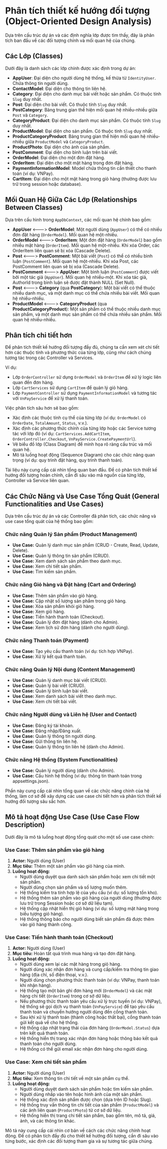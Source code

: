 # Phân tích thiết kế hướng đối tượng (Object-Oriented Design Analysis)

Dựa trên cấu trúc dự án và các định nghĩa lớp được tìm thấy, đây là phân tích ban đầu về các đối tượng chính và mối quan hệ của chúng.

## Các Lớp (Classes)

Dưới đây là danh sách các lớp chính được xác định trong dự án:

*   **AppUser**: Đại diện cho người dùng hệ thống, kế thừa từ `IdentityUser`. Chứa thông tin người dùng.
*   **ContactModel**: Đại diện cho thông tin liên hệ.
*   **Category**: Đại diện cho danh mục bài viết hoặc sản phẩm. Có thuộc tính `Slug` duy nhất.
*   **Post**: Đại diện cho bài viết. Có thuộc tính `Slug` duy nhất.
*   **PostCategory**: Bảng trung gian thể hiện mối quan hệ nhiều-nhiều giữa `Post` và `Category`.
*   **CategoryProduct**: Đại diện cho danh mục sản phẩm. Có thuộc tính `Slug` duy nhất.
*   **ProductModel**: Đại diện cho sản phẩm. Có thuộc tính `Slug` duy nhất.
*   **ProductCategoryProduct**: Bảng trung gian thể hiện mối quan hệ nhiều-nhiều giữa `ProductModel` và `CategoryProduct`.
*   **ProductPhoto**: Đại diện cho ảnh của sản phẩm.
*   **PostComment**: Đại diện cho bình luận trên bài viết.
*   **OrderModel**: Đại diện cho một đơn đặt hàng.
*   **OrderItem**: Đại diện cho một mặt hàng trong đơn đặt hàng.
*   **PaymentInformationModel**: Model chứa thông tin cần thiết cho thanh toán (ví dụ: VNPay).
*   **CartItem**: Đại diện cho một mặt hàng trong giỏ hàng (thường được lưu trữ trong session hoặc database).

## Mối Quan Hệ Giữa Các Lớp (Relationships Between Classes)

Dựa trên cấu hình trong `AppDbContext`, các mối quan hệ chính bao gồm:

*   **AppUser** <---> **OrderModel**: Một người dùng (`AppUser`) có thể có nhiều đơn đặt hàng (`OrderModel`). Mối quan hệ một-nhiều.
*   **OrderModel** <---> **OrderItem**: Một đơn đặt hàng (`OrderModel`) bao gồm nhiều mặt hàng (`OrderItem`). Mối quan hệ một-nhiều. Khi xóa Order, các OrderItem liên quan sẽ bị xóa (Cascade Delete).
*   **Post** <---> **PostComment**: Một bài viết (`Post`) có thể có nhiều bình luận (`PostComment`). Mối quan hệ một-nhiều. Khi xóa Post, các PostComment liên quan sẽ bị xóa (Cascade Delete).
*   **PostComment** <---> **AppUser**: Một bình luận (`PostComment`) được viết bởi một tác giả (`AppUser`). Mối quan hệ nhiều-một. Khi xóa tác giả, AuthorId trong bình luận sẽ được đặt thành NULL (Set Null).
*   **Post** <---> **Category** (qua **PostCategory**): Một bài viết có thể thuộc nhiều danh mục, và một danh mục có thể chứa nhiều bài viết. Mối quan hệ nhiều-nhiều.
*   **ProductModel** <---> **CategoryProduct** (qua **ProductCategoryProduct**): Một sản phẩm có thể thuộc nhiều danh mục sản phẩm, và một danh mục sản phẩm có thể chứa nhiều sản phẩm. Mối quan hệ nhiều-nhiều.

## Phân tích chi tiết hơn

Để phân tích thiết kế hướng đối tượng đầy đủ, chúng ta cần xem xét chi tiết hơn các thuộc tính và phương thức của từng lớp, cũng như cách chúng tương tác trong các Controller và Services.

Ví dụ:
- Lớp `OrderController` sử dụng `OrderModel` và `OrderItem` để xử lý logic liên quan đến đơn hàng.
- Lớp `CartServices` sử dụng `CartItem` để quản lý giỏ hàng.
- Lớp `PaymentController` sử dụng `PaymentInformationModel` và tương tác với `VnPayService` để xử lý thanh toán.

Việc phân tích sâu hơn sẽ bao gồm:
- Xác định các thuộc tính cụ thể của từng lớp (ví dụ: `OrderModel` có `OrderDate`, `TotalAmount`, `Status`, v.v.).
- Xác định các phương thức chính của từng lớp hoặc các Service tương tác với lớp đó (ví dụ: `CartServices.AddCartItem`, `OrderController.Checkout`, `VnPayService.CreatePaymentUrl`).
- Vẽ biểu đồ lớp (Class Diagram) để minh họa rõ ràng cấu trúc và mối quan hệ.
- Mô tả luồng hoạt động (Sequence Diagram) cho các chức năng quan trọng (ví dụ: quy trình đặt hàng, quy trình thanh toán).

Tài liệu này cung cấp cái nhìn tổng quan ban đầu. Để có phân tích thiết kế hướng đối tượng hoàn chỉnh, cần đi sâu vào mã nguồn của từng lớp, Controller và Service liên quan.

## Các Chức Năng và Use Case Tổng Quát (General Functionalities and Use Cases)

Dựa trên cấu trúc dự án và các Controller đã phân tích, các chức năng và use case tổng quát của hệ thống bao gồm:

### Chức năng Quản lý Sản phẩm (Product Management)
*   **Use Case:** Quản lý danh mục sản phẩm (CRUD - Create, Read, Update, Delete).
*   **Use Case:** Quản lý thông tin sản phẩm (CRUD).
*   **Use Case:** Xem danh sách sản phẩm theo danh mục.
*   **Use Case:** Xem chi tiết sản phẩm.
*   **Use Case:** Tìm kiếm sản phẩm.

### Chức năng Giỏ hàng và Đặt hàng (Cart and Ordering)
*   **Use Case:** Thêm sản phẩm vào giỏ hàng.
*   **Use Case:** Cập nhật số lượng sản phẩm trong giỏ hàng.
*   **Use Case:** Xóa sản phẩm khỏi giỏ hàng.
*   **Use Case:** Xem giỏ hàng.
*   **Use Case:** Tiến hành thanh toán (Checkout).
*   **Use Case:** Quản lý đơn đặt hàng (dành cho Admin).
*   **Use Case:** Xem lịch sử đơn hàng (dành cho người dùng).

### Chức năng Thanh toán (Payment)
*   **Use Case:** Tạo yêu cầu thanh toán (ví dụ: tích hợp VNPay).
*   **Use Case:** Xử lý kết quả thanh toán.

### Chức năng Quản lý Nội dung (Content Management)
*   **Use Case:** Quản lý danh mục bài viết (CRUD).
*   **Use Case:** Quản lý bài viết (CRUD).
*   **Use Case:** Quản lý bình luận bài viết.
*   **Use Case:** Xem danh sách bài viết theo danh mục.
*   **Use Case:** Xem chi tiết bài viết.

### Chức năng Người dùng và Liên hệ (User and Contact)
*   **Use Case:** Đăng ký tài khoản.
*   **Use Case:** Đăng nhập/Đăng xuất.
*   **Use Case:** Quản lý thông tin người dùng.
*   **Use Case:** Gửi thông tin liên hệ.
*   **Use Case:** Quản lý thông tin liên hệ (dành cho Admin).

### Chức năng Hệ thống (System Functionalities)
*   **Use Case:** Quản lý người dùng (dành cho Admin).
*   **Use Case:** Cấu hình hệ thống (ví dụ: thông tin thanh toán trong appsettings.json).

Phần này cung cấp cái nhìn tổng quan về các chức năng chính của hệ thống, làm cơ sở để xây dựng các use case chi tiết hơn và phân tích thiết kế hướng đối tượng sâu sắc hơn.

## Mô tả hoạt động Use Case (Use Case Flow Description)

Dưới đây là mô tả luồng hoạt động tổng quát cho một số use case chính:

### Use Case: Thêm sản phẩm vào giỏ hàng

1.  **Actor:** Người dùng (User)
2.  **Mục tiêu:** Thêm một sản phẩm vào giỏ hàng của mình.
3.  **Luồng hoạt động:**
    *   Người dùng duyệt qua danh sách sản phẩm hoặc xem chi tiết một sản phẩm.
    *   Người dùng chọn sản phẩm và số lượng muốn thêm.
    *   Hệ thống kiểm tra tính hợp lệ của yêu cầu (ví dụ: số lượng tồn kho).
    *   Hệ thống thêm sản phẩm vào giỏ hàng của người dùng (thường được lưu trữ trong Session hoặc cơ sở dữ liệu tạm).
    *   Hệ thống cập nhật hiển thị giỏ hàng (ví dụ: số lượng mặt hàng trong biểu tượng giỏ hàng).
    *   Hệ thống thông báo cho người dùng biết sản phẩm đã được thêm vào giỏ hàng thành công.

### Use Case: Tiến hành thanh toán (Checkout)

1.  **Actor:** Người dùng (User)
2.  **Mục tiêu:** Hoàn tất quá trình mua hàng và tạo đơn đặt hàng.
3.  **Luồng hoạt động:**
    *   Người dùng xem lại các mặt hàng trong giỏ hàng.
    *   Người dùng xác nhận đơn hàng và cung cấp/kiểm tra thông tin giao hàng (địa chỉ, số điện thoại, v.v.).
    *   Người dùng chọn phương thức thanh toán (ví dụ: VNPay, thanh toán khi nhận hàng).
    *   Hệ thống tạo một bản ghi đơn hàng mới (`OrderModel`) và các mặt hàng chi tiết (`OrderItem`) trong cơ sở dữ liệu.
    *   Nếu phương thức thanh toán yêu cầu xử lý trực tuyến (ví dụ: VNPay), hệ thống sẽ gọi dịch vụ thanh toán (`VnPayService`) để tạo yêu cầu thanh toán và chuyển hướng người dùng đến cổng thanh toán.
    *   Sau khi xử lý thanh toán (thành công hoặc thất bại), cổng thanh toán gửi kết quả về cho hệ thống.
    *   Hệ thống cập nhật trạng thái của đơn hàng (`OrderModel.Status`) dựa trên kết quả thanh toán.
    *   Hệ thống hiển thị trang xác nhận đơn hàng hoặc thông báo kết quả thanh toán cho người dùng.
    *   Hệ thống có thể gửi email xác nhận đơn hàng cho người dùng.

### Use Case: Xem chi tiết sản phẩm

1.  **Actor:** Người dùng (User)
2.  **Mục tiêu:** Xem thông tin chi tiết về một sản phẩm cụ thể.
3.  **Luồng hoạt động:**
    *   Người dùng duyệt danh sách sản phẩm hoặc tìm kiếm sản phẩm.
    *   Người dùng nhấp vào tên hoặc hình ảnh của một sản phẩm.
    *   Hệ thống xác định sản phẩm được chọn (dựa trên ID hoặc Slug).
    *   Hệ thống truy vấn thông tin chi tiết của sản phẩm (`ProductModel`) và các ảnh liên quan (`ProductPhoto`) từ cơ sở dữ liệu.
    *   Hệ thống hiển thị trang chi tiết sản phẩm, bao gồm tên, mô tả, giá, ảnh, và các thông tin khác.

Mô tả này cung cấp cái nhìn cơ bản về cách các chức năng chính hoạt động. Để có phân tích đầy đủ cho thiết kế hướng đối tượng, cần đi sâu vào từng bước, xác định các đối tượng tham gia và sự tương tác giữa chúng.